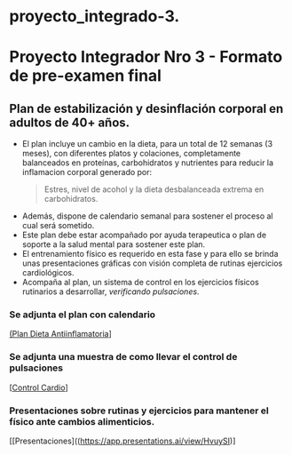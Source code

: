 # proyecto_integrado-3.
# Proyecto Integrador Nro 3 - Formato de pre-examen final

## Plan de estabilización y desinflación corporal en adultos de 40+ años.

* El plan incluye un cambio en la dieta, para un total de 12 semanas (3 meses), con diferentes platos y colaciones, completamente balanceados en proteínas, carbohidratos y nutrientes para reducir la inflamacion corporal generado por:
  > Estres, nivel de acohol y la dieta desbalanceada extrema en carbohidratos.
* Además, dispone de calendario semanal para sostener el proceso al cual será sometido.
* Este plan debe estar acompañado por ayuda terapeutica o plan de soporte a la salud mental para sostener este plan.
* El entrenamiento físico es requerido en esta fase y para ello se brinda unas presentaciones gráficas con visión completa de rutinas ejercicios cardiológicos.
* Acompaña al plan, un sistema de control en los ejercicios físicos rutinarios a desarrollar, _verificando pulsaciones_.

### Se adjunta el plan  con calendario
[(Plan Dieta Antiinflamatoria](https://docs.google.com/document/d/1DwiNp-S1Phl4QMhevmp3TuarzddpDzWgbrzPRZeuvSA/edit?usp=sharing)]

### Se adjunta una muestra de como llevar el control de pulsaciones
[[Control Cardio](https://docs.google.com/spreadsheets/d/10aIuBnwR5yutBSuu4LCAOQjCRSqAg_jsHPh3JKdEM3M/edit?usp=sharing)]

### Presentaciones sobre rutinas y ejercicios para mantener el físico ante cambios alimenticios.
[[Presentaciones]((https://app.presentations.ai/view/HvuySI)]
